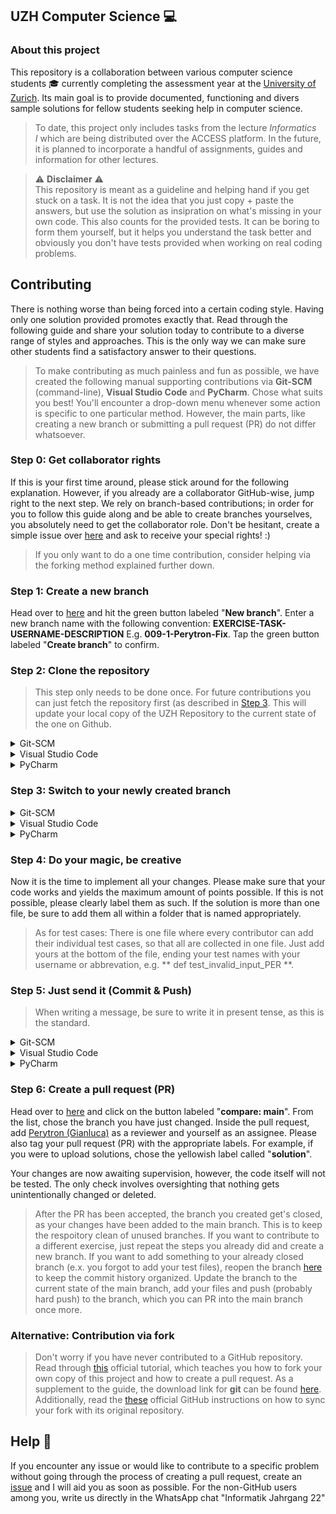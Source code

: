 ## UZH Computer Science :computer:

### About this project

This repository is a collaboration between various computer science students :mortar_board: currently completing the assessment year at the [University of Zurich](https://www.oec.uzh.ch/en/studies/bachelor/it.html). Its main goal is to provide documented, functioning and divers sample solutions for fellow students seeking help in computer science.

> To date, this project only includes tasks from the lecture _Informatics I_ which are being distributed over the ACCESS platform. In the future, it is planned to incorporate a handful of assignments, guides and information for other lectures.

> :warning: **Disclaimer** :warning:<br>This repository is meant as a guideline and helping hand if you get stuck on a task. It is not the idea that you just copy + paste the answers, but use the solution as insipration on what's missing in your own code. This also counts for the provided tests. It can be boring to form them yourself, but it helps you understand the task better and obviously you don't have tests provided when working on real coding problems.


## Contributing
There is nothing worse than being forced into a certain coding style. Having only one solution provided promotes exactly that. Read through the following guide and share your solution today to contribute to a diverse range of styles and approaches. This is the only way we can make sure other students find a satisfactory answer to their questions.

> To make contributing as much painless and fun as possible, we have created the following manual supporting contributions via **Git-SCM** (command-line), **Visual Studio Code** and **PyCharm**. Chose what suits you best! You'll encounter a drop-down menu whenever some action is specific to one particular method. However, the main parts, like creating a new branch or submitting a pull request (PR) do not differ whatsoever.

### Step 0: Get collaborator rights

If this is your first time around, please stick around for the following explanation. However, if you already are a collaborator GitHub-wise, jump right to the next step. We rely on branch-based contributions; in order for you to follow this guide along and be able to create branches yourselves, you absolutely need to get the collaborator role. Don't be hesitant, create a simple issue over [here](https://github.com/Perytron/UZH/issues) and ask to receive your special rights! :)

> If you only want to do a one time contribution, consider helping via the forking method explained further down.

### Step 1: Create a new branch
Head over to [here](https://github.com/Perytron/UZH/branches) and hit the green button labeled "**New branch**". Enter a new branch name with the following convention: **EXERCISE-TASK-USERNAME-DESCRIPTION** E.g. **009-1-Perytron-Fix**. Tap the green button labeled "**Create branch**" to confirm.

### Step 2: Clone the repository

> This step only needs to be done once. For future contributions you can just fetch the repository first (as described in [Step 3](https://github.com/Perytron/UZH/edit/28-update-readme/README.md#step-3-switch-to-your-newly-created-branch). This will update your local copy of the UZH Repository to the current state of the one on Github.

<details><summary>Git-SCM</summary>

Open your git-enabled terminal of choice in whatever local directory you want the repository to be stored. Execute the following command:
```
git clone https://github.com/Perytron/UZH.git
```

</details>

<details><summary>Visual Studio Code</summary>

Open up Visual Studio Code and either hit **Ctrl+Shift+G** or navigate to the left-most toolbar and click onto the icon that looks like a branch _(third icon underneath the Visual Studio Code logo)_. Click onto the button labeled "**Clone Repository**". Copy the following line and paste it into the search bar that has just popped up in Visual Studio Code.
```
https://github.com/Perytron/UZH.git
```
Chose whatever local directory you want the repository to be stored. Visual Studio Code will ask you whether you want to open the repository, confirm by clicking onto "**Open**".

</details>

<details><summary>PyCharm</summary>

After launching PyCharm perform the following steps:
```
1. Tap on “Get from VCS” in the top right corner.
2. Paste the following URL into the input field: “https://github.com/Perytron/UZH.git”
3. Select the target destination you want the project folder to be in.
4. Make sure the chosen Version Control System is “Git”.
```
> Alternatively you can also log into GitHub, then your able to select the project on the left side of the window.

</details>

### Step 3: Switch to your newly created branch
<details><summary>Git-SCM</summary>

Copy the following statements by tapping the copy button on the right-hand side of the code box and paste them into your git-enabled terminal of choice. Be sure to change **BRANCH_NAME** to your name defined in step 1, for example **git checkout 009-1-Perytron-Fix**. You can safely paste the whole code block into the terminal, it will only execute the first two statements automatically.
> Please make sure to execute the commands inside the locally cloned repository folder
```
git checkout main
git fetch --all
git checkout BRANCH_NAME
```

</details>
<details><summary>Visual Studio Code</summary>

The following step is very important because if you do not perform it, you would commit your local changes to the **main** branch directly. Like you have done in step two, navigate to the **Source Control** tab again within Visual Studio Code.

Firstly, inside the **Source Control** tab, click onto the menu labeled "**...**" and choose "**Fetch**" to let Visual Studio Code discover your freshly created branch. Next off, again opening the menu labeled "**...**", choose "**Checkout to...**". The search bar will pop up; click onto the branch you have created in step one. It will appear in the form of "**origin/BRANCH_NAME**", in our example this would be: "**origin/009-1-Perytron-Fix**".

</details>
<details><summary>PyCharm</summary>

Inside your PyCharm you have to perform the following actions:
```
1. Open your cloned repository folder
2. Tap on Git on the bottom left. A window should appear with branches to the left, commit history in the middle and commit details to the right.
3. After move to the top bar and select "Git" > "fetch"
4. After fetching successfully you should be up-to-date.
5. Your newly on GitHub created branch should be visible under "Remote" > "origin"
6. Right-click on your branch and select checkout.
7. Now your head is on the right branch.
```

</details>

### Step 4: Do your magic, be creative
Now it is the time to implement all your changes. Please make sure that your code works and yields the maximum amount of points possible. If this is not possible, please clearly label them as such. If the solution is more than one file, be sure to add them all within a folder that is named appropriately.

> As for test cases: There is one file where every contributor can add their individual test cases, so that all are collected in one file. Just add yours at the bottom of the file, ending your test names with your username or abbrevation, e.g. ** def test_invalid_input_PER **. 

### Step 5: Just send it (Commit & Push)
> When writing a message, be sure to write it in present tense, as this is the standard.
<details><summary>Git-SCM</summary>

To track, stage and commit your changes, you will have to copy and paste the following commands into your git-enabled terminal of choice. Please change **COMMIT_MESSAGE** and **ADDITIONAL_DESCRIPTION** to something meaningful, e.g. **git commit -m "E10 T1 fix" -m "Fix typo in main function"**. Be sure to follow the convention of starting the sentence with a capital letter. Don't forget to include the quotation marks (").
```
git add .
git commit -m "COMMIT_MESSAGE" -m "ADDITIONAL_DESCRIPTION"
```
Like in step 2, change the **BRANCH_NAME** to your name defined in step 1.
```
git push origin BRANCH_NAME
```

</details>
<details><summary>Visual Studio Code</summary>

Open the **Source Control** panel again like you have previously done in step two and three. However, this time, you will not be using the menu labeled "**...**". Instead, above the button labeled "**Commit**", enter a short but meaningful summary; tell us what you have changed. Be sure to follow the convention of starting the sentence with a capital letter. If you need over 50 characters, Visual Studio Code tells you that the message will be cut off on GitHub: Consider shortening it or adding a line break, which will appear as an additional description on GitHub.

If you are satisfied with your commit message, tap onto the downwards pointing arrow on the right-hand side of the button labeled "**Commit**". Chose "**Commit & Push**" to upload your changes to GitHub.

</details>
<details><summary>PyCharm</summary>

After you coded your solution inside PyCharm or manually copied your solution files to your local repository folder, PyCharm should automatically recognise your changes.

> Please follow the correct folder structure laid out in our guidelines on GitHub otherwise your PR might get rejected.

In order to upload your changes you have to do the following steps:

```
1. On the left of your screen select "Commit"
2. If you see your solution files under the "Unversioned Files" tab, you have to right click on them and select "Add to VCS" (Version Control System)
 !!! Be sure to only add the actual solution files, not for example .gitignore or xml files. !!! 
 To make future commits easier you can select all those files -> right click -> add to .gitignore -> exclude
3. If your files are under the "Changes" tab, checkbox them.
4. Beneight write a logical commit message like, "Add 10.2 solution"
5. Click "Commit and Push" and "Push" again in the popup.
```

If the push was successful you should see your commit on GitHub but remember look under your branch.
 

</details>

### Step 6: Create a pull request (PR)
Head over to [here](https://github.com/Perytron/UZH/compare/) and click on the button labeled "**compare: main**". From the list, chose the branch you have just changed. Inside the pull request, add [Perytron (Gianluca)](https://github.com/Perytron) as a reviewer and yourself as an assignee. Please also tag your pull request (PR) with the appropriate labels. For example, if you were to upload solutions, chose the yellowish label called "**solution**". 

Your changes are now awaiting supervision, however, the code itself will not be tested. The only check involves oversighting that nothing gets unintentionally changed or deleted.

> After the PR has been accepted, the branch you created get's closed, as your changes have been added to the main branch. This is to keep the respoitory clean of unused branches. If you want to contribute to a different exercise, just repeat the steps you already did and create a new branch. If you want to add something to your already closed branch (e.x. you forgot to add your test files), reopen the branch [here](https://github.com/Perytron/UZH/pulls?q=is%3Apr+is%3Aclosed) to keep the commit history organized. Update the branch to the current state of the main branch, add your files and push (probably hard push) to the branch, which you can PR into the main branch once more.


### Alternative: Contribution via fork
> Don't worry if you have never contributed to a GitHub repository. Read through [this](https://docs.github.com/en/get-started/quickstart/contributing-to-projects) official tutorial, which teaches you how to fork your own copy of this project and how to create a pull request. As a supplement to the guide, the download link for **git** can be found [here](https://git-scm.com/downloads). Additionally, read the [these](https://docs.github.com/en/pull-requests/collaborating-with-pull-requests/working-with-forks/syncing-a-fork) official GitHub instructions on how to sync your fork with its original repository.


## Help :hospital:
If you encounter any issue or would like to contribute to a specific problem without going through the process of creating a pull request, create an [issue](https://github.com/Perytron/UZH/issues) and I will aid you as soon as possible. For the non-GitHub users among you, write us directly in the WhatsApp chat "Informatik Jahrgang 22"
